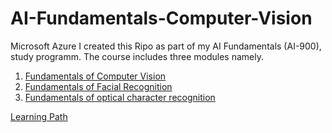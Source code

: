 # AI-Fundamentals-Computer-Vision
Microsoft Azure 
I created this Ripo as part of my AI Fundamentals (AI-900), study programm. The course includes three modules namely.

1. <a href= "https://learn.microsoft.com/en-gb/training/modules/analyze-images-computer-vision/2-understand-computer-vision/" > Fundamentals of Computer Vision</a>
2. <a href= "https://learn.microsoft.com/en-gb/training/modules/detect-analyze-faces/" > Fundamentals of Facial Recognition</a>
3. <a href= "https://learn.microsoft.com/en-gb/training/modules/read-text-computer-vision/" > Fundamentals of optical character recognition</a>
   
<a href= "https://learn.microsoft.com/en-gb/training/paths/explore-computer-vision-microsoft-azure/" > Learning Path</a>
